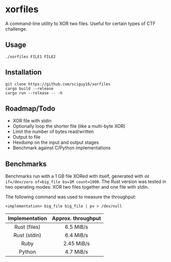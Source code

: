 # xorfiles
A command-line utility to XOR two files. Useful for certain types of
CTF challenge.

## Usage
`./xorfiles FILE1 FILE2`

## Installation
```
git clone https://github.com/sciguy16/xorfiles
cargo build --release
cargo run --release -- -h
```

## Roadmap/Todo
* XOR file with stdin
* Optionally loop the shorter file (like a multi-byte XOR)
* Limit the number of bytes read/written
* Output to file
* Hexdump on the input and output stages
* Benchmark against C/Python implementations

## Benchmarks
Benchmarks run with a 1 GB file XORed with itself, generated with
`dd if=/dev/zero of=big_file bs=1M count=1000`. The Rust version was
tested in two operating modes: XOR two files together and one file with
 stdin.

The following command was used to measure the throughput:
```
<implementation> big_file big_file | pv > /dev/null
```

| Implementation | Approx. throughput |
|:--------------:|:------------------:|
| Rust (files)   | 6.5 MiB/s          |
| Rust (stdin)   | 6.4 MiB/s          |
| Ruby           | 2.45 MiB/s         |
| Python         | 4.7 MiB/s          |
